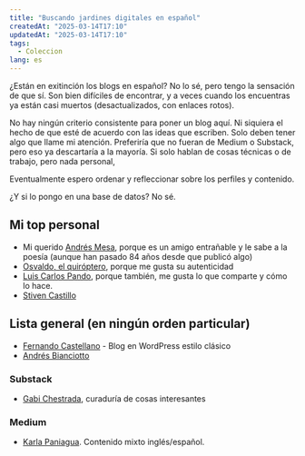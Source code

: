 ```yaml
---
title: "Buscando jardines digitales en español"
createdAt: "2025-03-14T17:10"
updatedAt: "2025-03-14T17:10"
tags:
  - Coleccion
lang: es
---
```


¿Están en exitinción los blogs en español? No lo sé, pero tengo la sensación de que sí. Son bien difíciles de encontrar, y a veces cuando los encuentras ya están casi muertos (desactualizados, con enlaces rotos).

No hay ningún criterio consistente para poner un blog aquí. Ni siquiera el hecho de que esté de acuerdo con las ideas que escriben. Solo deben tener algo que llame mi atención. Preferiría que no fueran de Medium o Substack, pero eso ya descartaría a la mayoría. Si solo hablan de cosas técnicas o de trabajo, pero nada personal,

Eventualmente espero ordenar y refleccionar sobre los perfiles y contenido.

¿Y si lo pongo en una base de datos? No sé.

## Mi top personal

- Mi querido [Andrés Mesa](https://www.amesaz.com), porque es un amigo entrañable y le sabe a la poesía (aunque han pasado 84 años desde que publicó algo)
- [Osvaldo, el quiróptero](https://www.quiroptero.blog/), porque me gusta su autenticidad
- [Luis Carlos Pando](https://luiscarlospando.com/), porque también, me gusta lo que comparte y cómo lo hace.
- [Stiven Castillo](https://www.stiven.dev/blog)

## Lista general (en ningún orden particular)

- [Fernando Castellano](https://fernandocastellano.com/2025/03/09/sembrar-regar-podar-y-esperar/) - Blog en WordPress estilo clásico
- [Andrés Bianciotto](https://andresb.net/blog/)

### Substack

- [Gabi Chestrada](https://loqueseaqueinspire.substack.com/), curaduría de cosas interesantes

### Medium

- [Karla Paniagua](https://cirila-thompson.medium.com). Contenido mixto inglés/español.
